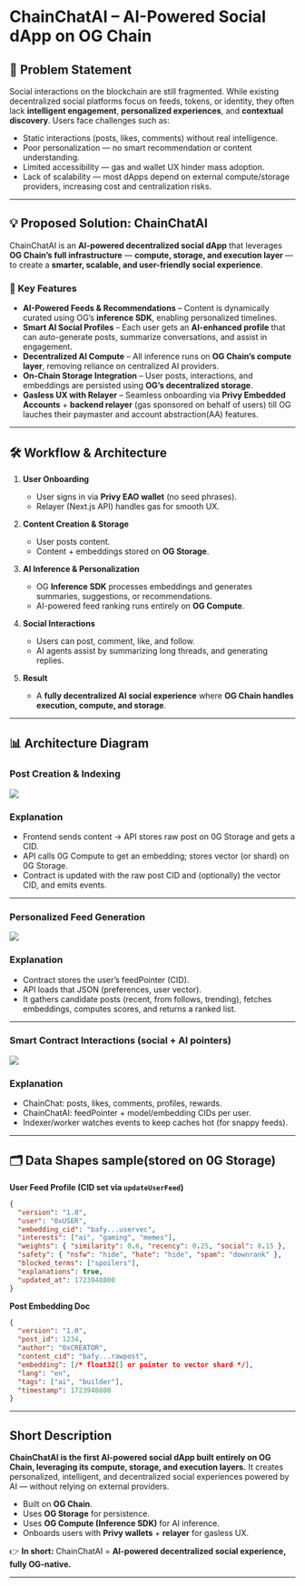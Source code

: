 
# ChainChatAI – AI-Powered Social dApp on OG Chain

## 📌 Problem Statement

Social interactions on the blockchain are still fragmented. While existing decentralized social platforms focus on feeds, tokens, or identity, they often lack **intelligent engagement**, **personalized experiences**, and **contextual discovery**. Users face challenges such as:

* Static interactions (posts, likes, comments) without real intelligence.
* Poor personalization — no smart recommendation or content understanding.
* Limited accessibility — gas and wallet UX hinder mass adoption.
* Lack of scalability — most dApps depend on external compute/storage providers, increasing cost and centralization risks.

---

## 💡 Proposed Solution: ChainChatAI

ChainChatAI is an **AI-powered decentralized social dApp** that leverages **OG Chain’s full infrastructure** — **compute, storage, and execution layer** — to create a **smarter, scalable, and user-friendly social experience**.

### 🔑 Key Features

* **AI-Powered Feeds & Recommendations** – Content is dynamically curated using OG’s **inference SDK**, enabling personalized timelines.
* **Smart AI Social Profiles** – Each user gets an **AI-enhanced profile** that can auto-generate posts, summarize conversations, and assist in engagement.
* **Decentralized AI Compute** – All inference runs on **OG Chain’s compute layer**, removing reliance on centralized AI providers.
* **On-Chain Storage Integration** – User posts, interactions, and embeddings are persisted using **OG’s decentralized storage**.
* **Gasless UX with Relayer** – Seamless onboarding via **Privy Embedded Accounts** + **backend relayer** (gas sponsored on behalf of users) till OG lauches their paymaster and account abstraction(AA) features.

---

## 🛠 Workflow & Architecture

1. **User Onboarding**

   * User signs in via **Privy EAO wallet** (no seed phrases).
   * Relayer (Next.js API) handles gas for smooth UX.

2. **Content Creation & Storage**

   * User posts content.
   * Content + embeddings stored on **OG Storage**.

3. **AI Inference & Personalization**

   * OG **Inference SDK** processes embeddings and generates summaries, suggestions, or recommendations.
   * AI-powered feed ranking runs entirely on **OG Compute**.

4. **Social Interactions**

   * Users can post, comment, like, and follow.
   * AI agents assist by summarizing long threads, and generating replies.

5. **Result**

   * A **fully decentralized AI social experience** where **OG Chain handles execution, compute, and storage**.

---


## 📊 Architecture Diagram

### Post Creation & Indexing

[![](https://mermaid.ink/img/pako:eNqFVF1v2kAQ_CuryytQG8cFXKkSGIho1CSKy0txHg57ARf7Dp3P-Sjw37t3JikiDd0Ha3c9szs7CG9ZIlNkAVvk8ilZcaXhxzAWQFFW86XimxVMS1R1y0R_FirkWip4UpnGEjay1A_QbH6FwewGn3XrVwljJYVGkT7UPMpicTLVQF9hH_FMDMzoXURN0BL6dxO4l5XGHYRvLNMc8GT9_4UH1BmmidCunG5yyVN7HnyLbm92ELkz5woiup0v8R3e2oKAxRzTNBPLcgfXlhDKYkOKjwjXrmXco66UgEdMaCQddDrRbMLDa5jnck4S2uckTDepkSBFk37KTIDCBamIwlloSnpo-ARveX9C0oRWPNHlGd9uryZiobjZa5NSqyoh4cfrIzcIgrJWddRt_6t7bbBJ7cm7rZE9BEaPejYqMg135H5tbErSx4hpfWNKEBRWd01Mcl6WQ1zAYR8ssjwPLrqjoTsOG6RZrjG4cBynkchcKpt-OaEeRB2oncEwHPgfU1mDLVWWsoD8wAYrUBXclGxrxsZMr7DAmAWUplytYxaLPXE2XPyUsnilKVktVyxY8LykqrLHDTNO1v-FkD-oQlkJzQLX9-wMFmzZM5WO13LavZ7T6_j-Zbvr-Q32wgLfaV16Hd9xXK_rf-50vX2D_bZbnVa3QxhMM_Lpe_3ft5-A_R-whUO5?type=png)](https://mermaid.live/edit#pako:eNqFVF1v2kAQ_CuryytQG8cFXKkSGIho1CSKy0txHg57ARf7Dp3P-Sjw37t3JikiDd0Ha3c9szs7CG9ZIlNkAVvk8ilZcaXhxzAWQFFW86XimxVMS1R1y0R_FirkWip4UpnGEjay1A_QbH6FwewGn3XrVwljJYVGkT7UPMpicTLVQF9hH_FMDMzoXURN0BL6dxO4l5XGHYRvLNMc8GT9_4UH1BmmidCunG5yyVN7HnyLbm92ELkz5woiup0v8R3e2oKAxRzTNBPLcgfXlhDKYkOKjwjXrmXco66UgEdMaCQddDrRbMLDa5jnck4S2uckTDepkSBFk37KTIDCBamIwlloSnpo-ARveX9C0oRWPNHlGd9uryZiobjZa5NSqyoh4cfrIzcIgrJWddRt_6t7bbBJ7cm7rZE9BEaPejYqMg135H5tbErSx4hpfWNKEBRWd01Mcl6WQ1zAYR8ssjwPLrqjoTsOG6RZrjG4cBynkchcKpt-OaEeRB2oncEwHPgfU1mDLVWWsoD8wAYrUBXclGxrxsZMr7DAmAWUplytYxaLPXE2XPyUsnilKVktVyxY8LykqrLHDTNO1v-FkD-oQlkJzQLX9-wMFmzZM5WO13LavZ7T6_j-Zbvr-Q32wgLfaV16Hd9xXK_rf-50vX2D_bZbnVa3QxhMM_Lpe_3ft5-A_R-whUO5)

### Explanation
* Frontend sends content → API stores raw post on 0G Storage and gets a CID.
* API calls 0G Compute to get an embedding; stores vector (or shard) on 0G Storage.
* Contract is updated with the raw post CID and (optionally) the vector CID, and emits events.

---

  
### Personalized Feed Generation

[![](https://mermaid.ink/img/pako:eNptU8Fy2jAQ_ZUdXQvECXEBHzoTDLQ0LWUg4VDDQdhrrMaWGEkmoZh_78okhWmqg2d35-17u0_WgcUqQRawNFfPcca1hYfBUgIdU643mm8zWAh8Rn0quvMYPRrUoLYoDXxRBcIIMVlBs_kJRsNogi-29cvASCtpUSarUydFS_kPc5_HT1T_23I3Hb_VVme90dBRVyO0cQalk05JD7ZKEL-uYB5GYcaFpI-9G0NIsprH9oJhHtYMM7SllhCOBxX0h5FT02hUvkPjiqAkeJ9hbpXmG7xo758G-KZ48iqtVSpyhCZFmBr4cBoLizUmiZCbCqaR8wSmr8Cv8x-T94Qhl4lIuEXaxVhDdOs9TRSjjPdXqcrpSq4ybjLLNwYqcHATTQkK44F5T9fnzqC0tmmHMa1hKljMo_NOsKjL0M_V-j8EMy6faAgjCpFzLeyeFkvJoUyicUsaFQueVzC7jxyUFoU56p2IL82a3ddcD2oLk4ru7uL2WYNttEhYYHWJDVagLrhL2cGBlsxmWOCSBRQmXD8t2VIeqWfL5U-lirc2rcpNxoKU54aycusMHAhOf9QZQnKoQ1VKy4Jrv1NzsODAXij12i3vptfzeh3fv73ptv0G27PA91q37Y7vedftrv-x020fG-x3req1uh3CYCLIuu-n11I_muMfwBsEVQ?type=png)](https://mermaid.live/edit#pako:eNptU8Fy2jAQ_ZUdXQvECXEBHzoTDLQ0LWUg4VDDQdhrrMaWGEkmoZh_78okhWmqg2d35-17u0_WgcUqQRawNFfPcca1hYfBUgIdU643mm8zWAh8Rn0quvMYPRrUoLYoDXxRBcIIMVlBs_kJRsNogi-29cvASCtpUSarUydFS_kPc5_HT1T_23I3Hb_VVme90dBRVyO0cQalk05JD7ZKEL-uYB5GYcaFpI-9G0NIsprH9oJhHtYMM7SllhCOBxX0h5FT02hUvkPjiqAkeJ9hbpXmG7xo758G-KZ48iqtVSpyhCZFmBr4cBoLizUmiZCbCqaR8wSmr8Cv8x-T94Qhl4lIuEXaxVhDdOs9TRSjjPdXqcrpSq4ybjLLNwYqcHATTQkK44F5T9fnzqC0tmmHMa1hKljMo_NOsKjL0M_V-j8EMy6faAgjCpFzLeyeFkvJoUyicUsaFQueVzC7jxyUFoU56p2IL82a3ddcD2oLk4ru7uL2WYNttEhYYHWJDVagLrhL2cGBlsxmWOCSBRQmXD8t2VIeqWfL5U-lirc2rcpNxoKU54aycusMHAhOf9QZQnKoQ1VKy4Jrv1NzsODAXij12i3vptfzeh3fv73ptv0G27PA91q37Y7vedftrv-x020fG-x3req1uh3CYCLIuu-n11I_muMfwBsEVQ)

### Explanation
* Contract stores the user’s feedPointer (CID).
* API loads that JSON (preferences, user vector).
* It gathers candidate posts (recent, from follows, trending), fetches embeddings, computes scores, and returns a ranked list.

---


### Smart Contract Interactions (social + AI pointers)

[![](https://mermaid.ink/img/pako:eNplUkuP2jAQ_iujOfTEI5DNAjlUigwrRepWiF1VqyYc3Hgg7iY2sp2WLfDf6yRFS9s5WB7re8xnzQkLLQhj3FX6Z1Fy4-B5mSvwZZtve8MPJTwYrRwp0T-3lWRrbd34k3ylMdN1TcqNV0I6WBu9kxVtYTj8CMkm-0xHN_puIVmnMIQNVfyNzLYX6hT_sWIll-rGZ9MKnXuegOcXGO65rcjaMzCWdWh_OGB-QsMLt_2P-0QOdkRiXPucFbB0eYYkfacmKayOPp2VWt2wGesirL5MsiddSF7B6odPaW8N0j-QafbQGjx2Bn_BbiJ6pQ6eLl-yVAk6koFK2tYZPkBzENyRhYIXJV3ZXvlKyRUOcG-kwNiZhgZYk6l52-KpBefoSqopx9hfBTevOebq4jkHrr5qXV9pRjf7EuMdr6zvetel5P7z3yF-aDJMN8phPLmfdBoYn_Do2yAcBdPFIljMouhuOg-jAb5hHAWju3AWBcEknEf3s3l4GeCvzjUYzWceQ343tHnsN61buMtvM-rB_Q?type=png)](https://mermaid.live/edit#pako:eNplUkuP2jAQ_iujOfTEI5DNAjlUigwrRepWiF1VqyYc3Hgg7iY2sp2WLfDf6yRFS9s5WB7re8xnzQkLLQhj3FX6Z1Fy4-B5mSvwZZtve8MPJTwYrRwp0T-3lWRrbd34k3ylMdN1TcqNV0I6WBu9kxVtYTj8CMkm-0xHN_puIVmnMIQNVfyNzLYX6hT_sWIll-rGZ9MKnXuegOcXGO65rcjaMzCWdWh_OGB-QsMLt_2P-0QOdkRiXPucFbB0eYYkfacmKayOPp2VWt2wGesirL5MsiddSF7B6odPaW8N0j-QafbQGjx2Bn_BbiJ6pQ6eLl-yVAk6koFK2tYZPkBzENyRhYIXJV3ZXvlKyRUOcG-kwNiZhgZYk6l52-KpBefoSqopx9hfBTevOebq4jkHrr5qXV9pRjf7EuMdr6zvetel5P7z3yF-aDJMN8phPLmfdBoYn_Do2yAcBdPFIljMouhuOg-jAb5hHAWju3AWBcEknEf3s3l4GeCvzjUYzWceQ343tHnsN61buMtvM-rB_Q)

### Explanation
* ChainChat: posts, likes, comments, profiles, rewards.
* ChainChatAI: feedPointer + model/embedding CIDs per user.
* Indexer/worker watches events to keep caches hot (for snappy feeds).

---


## 🗂️ Data Shapes sample(stored on 0G Storage)

**User Feed Profile (CID set via `updateUserFeed`)**

```json
{
  "version": "1.0",
  "user": "0xUSER",
  "embedding_cid": "bafy...uservec",
  "interests": ["ai", "gaming", "memes"],
  "weights": { "similarity": 0.6, "recency": 0.25, "social": 0.15 },
  "safety": { "nsfw": "hide", "hate": "hide", "spam": "downrank" },
  "blocked_terms": ["spoilers"],
  "explanations": true,
  "updated_at": 1723948800
}
```

**Post Embedding Doc**

```json
{
  "version": "1.0",
  "post_id": 1234,
  "author": "0xCREATOR",
  "content_cid": "bafy...rawpost",
  "embedding": [/* float32[] or pointer to vector shard */],
  "lang": "en",
  "tags": ["ai", "builder"],
  "timestamp": 1723948800
}
```

---



## Short Description

**ChainChatAI is the first AI-powered social dApp built entirely on OG Chain, leveraging its compute, storage, and execution layers.**
It creates personalized, intelligent, and decentralized social experiences powered by AI — without relying on external providers.

* Built on **OG Chain**.
* Uses **OG Storage** for persistence.
* Uses **OG Compute (Inference SDK)** for AI inference.
* Onboards users with **Privy wallets** + **relayer** for gasless UX.

👉 **In short:** ChainChatAI = **AI-powered decentralized social experience, fully OG-native.**

---

